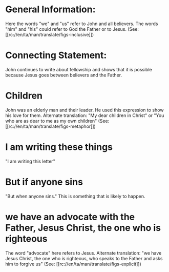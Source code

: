# General Information:

Here the words "we" and "us" refer to John and all believers. The words "him" and "his" could refer to God the Father or to Jesus. (See: [[rc://en/ta/man/translate/figs-inclusive]])

# Connecting Statement:

John continues to write about fellowship and shows that it is possible because Jesus goes between believers and the Father.

# Children

John was an elderly man and their leader. He used this expression to show his love for them. Alternate translation: "My dear children in Christ" or "You who are as dear to me as my own children" (See: [[rc://en/ta/man/translate/figs-metaphor]])

# I am writing these things

"I am writing this letter"

# But if anyone sins

"But when anyone sins." This is something that is likely to happen.

# we have an advocate with the Father, Jesus Christ, the one who is righteous

The word "advocate" here refers to Jesus. Alternate translation: "we have Jesus Christ, the one who is righteous, who speaks to the Father and asks him to forgive us" (See: [[rc://en/ta/man/translate/figs-explicit]])

